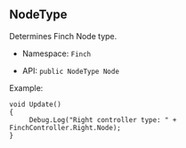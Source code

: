 ## NodeType

Determines Finch Node type.

* Namespace: `Finch`  

* API: `public NodeType Node`  

Example:  
```
void Update()
{
     Debug.Log("Right controller type: " + FinchController.Right.Node);                
}
```
